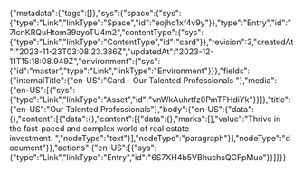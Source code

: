{"metadata":{"tags":[]},"sys":{"space":{"sys":{"type":"Link","linkType":"Space","id":"eojhq1xf4v9y"}},"type":"Entry","id":"7lcnKRQuHtom39ayoTU4m2","contentType":{"sys":{"type":"Link","linkType":"ContentType","id":"card"}},"revision":3,"createdAt":"2023-11-23T03:08:23.386Z","updatedAt":"2023-12-11T15:18:08.949Z","environment":{"sys":{"id":"master","type":"Link","linkType":"Environment"}}},"fields":{"internalTitle":{"en-US":"Card - Our Talented Professionals "},"media":{"en-US":[{"sys":{"type":"Link","linkType":"Asset","id":"vnWkAuhrtfz0PmTFHdiYk"}}]},"title":{"en-US":"Our Talented Professionals"},"body":{"en-US":{"data":{},"content":[{"data":{},"content":[{"data":{},"marks":[],"value":"Thrive in the fast-paced and complex world of real estate investment. ","nodeType":"text"}],"nodeType":"paragraph"}],"nodeType":"document"}},"actions":{"en-US":[{"sys":{"type":"Link","linkType":"Entry","id":"6S7XH4b5VBhuchsQGFpMuo"}}]}}}